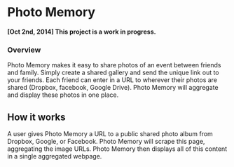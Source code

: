 # Photo Memory
**[Oct 2nd, 2014] This project is  a work in progress.**  

### Overview
Photo Memory makes it easy to share photos of an event between friends and family. Simply create a shared gallery and send the unique link out to your friends. Each friend can enter in a URL to wherever their photos are shared (Dropbox, facebook, Google Drive). Photo Memory will aggregate and display these photos in one place.

## How it works
A user gives Photo Memory a URL to a public shared photo album from Dropbox, Google, or Facebook. Photo Memory will scrape this page, aggregating the image URLs. Photo Memory then displays all of this content in a single aggregated webpage. 
